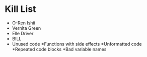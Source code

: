 Kill List
=========
* O-Ren Ishii
* Vernita Green
* Elle Driver
* BILL
* Unused code
*Functions with side effects
*Unformatted code
*Repeated code blocks
*Bad variable names




